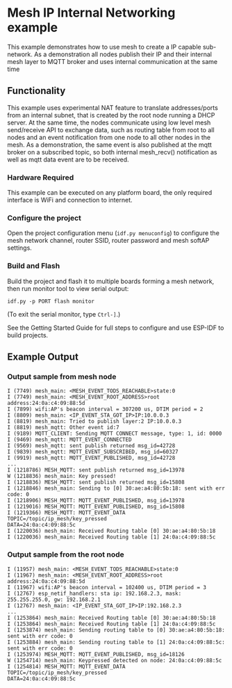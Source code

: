 # Mesh IP Internal Networking example

This example demonstrates how to use mesh to create a IP capable sub-network.
As a demonstration all nodes publish their IP and their internal mesh layer to MQTT broker
and uses internal communication at the same time

## Functionality

This example uses experimental NAT feature to translate addresses/ports from an internal subnet, that is created 
by the root node running a DHCP server. At the same time, the nodes communicate using low level mesh send/receive
API to exchange data, such as routing table from root to all nodes and an event notification from one node
to all other nodes in the mesh. As a demonstration, the same event is also published at the mqtt broker
on a subscribed topic, so both internal mesh_recv() notification as well as mqtt data event are to be received. 

### Hardware Required

This example can be executed on any platform board, the only required interface is WiFi and connection to internet.

### Configure the project

Open the project configuration menu (`idf.py menuconfig`) to configure the mesh network channel, router SSID, router password and mesh softAP settings.

### Build and Flash

Build the project and flash it to multiple boards forming a mesh network, then run monitor tool to view serial output:

```
idf.py -p PORT flash monitor
```

(To exit the serial monitor, type ``Ctrl-]``.)

See the Getting Started Guide for full steps to configure and use ESP-IDF to build projects.

## Example Output

### Output sample from mesh node
```
I (7749) mesh_main: <MESH_EVENT_TODS_REACHABLE>state:0
I (7749) mesh_main: <MESH_EVENT_ROOT_ADDRESS>root address:24:0a:c4:09:88:5d
I (7899) wifi:AP's beacon interval = 307200 us, DTIM period = 2
I (8809) mesh_main: <IP_EVENT_STA_GOT_IP>IP:10.0.0.3
I (8819) mesh_main: Tried to publish layer:2 IP:10.0.0.3
I (8819) mesh_mqtt: Other event id:7
I (9189) MQTT_CLIENT: Sending MQTT CONNECT message, type: 1, id: 0000
I (9469) mesh_mqtt: MQTT_EVENT_CONNECTED
I (9569) mesh_mqtt: sent publish returned msg_id=42728
I (9839) mesh_mqtt: MQTT_EVENT_SUBSCRIBED, msg_id=60327
I (9919) mesh_mqtt: MQTT_EVENT_PUBLISHED, msg_id=42728
...
I (1218786) MESH_MQTT: sent publish returned msg_id=13978
W (1218836) mesh_main: Key pressed!
I (1218836) MESH_MQTT: sent publish returned msg_id=15808
I (1218846) mesh_main: Sending to [0] 30:ae:a4:80:5b:18: sent with err code: 0
I (1218906) MESH_MQTT: MQTT_EVENT_PUBLISHED, msg_id=13978
I (1219016) MESH_MQTT: MQTT_EVENT_PUBLISHED, msg_id=15808
I (1219366) MESH_MQTT: MQTT_EVENT_DATA
TOPIC=/topic/ip_mesh/key_pressed
DATA=24:0a:c4:09:88:5c
I (1220036) mesh_main: Received Routing table [0] 30:ae:a4:80:5b:18
I (1220036) mesh_main: Received Routing table [1] 24:0a:c4:09:88:5c
```

### Output sample from the root node
```
I (11957) mesh_main: <MESH_EVENT_TODS_REACHABLE>state:0
I (11967) mesh_main: <MESH_EVENT_ROOT_ADDRESS>root address:24:0a:c4:09:88:5d
I (11967) wifi:AP's beacon interval = 102400 us, DTIM period = 3
I (12767) esp_netif_handlers: sta ip: 192.168.2.3, mask: 255.255.255.0, gw: 192.168.2.1
I (12767) mesh_main: <IP_EVENT_STA_GOT_IP>IP:192.168.2.3
...
I (1253864) mesh_main: Received Routing table [0] 30:ae:a4:80:5b:18
I (1253864) mesh_main: Received Routing table [1] 24:0a:c4:09:88:5c
I (1253874) mesh_main: Sending routing table to [0] 30:ae:a4:80:5b:18: sent with err code: 0
I (1253884) mesh_main: Sending routing table to [1] 24:0a:c4:09:88:5c: sent with err code: 0
I (1253974) MESH_MQTT: MQTT_EVENT_PUBLISHED, msg_id=18126
W (1254714) mesh_main: Keypressed detected on node: 24:0a:c4:09:88:5c
I (1254814) MESH_MQTT: MQTT_EVENT_DATA
TOPIC=/topic/ip_mesh/key_pressed
DATA=24:0a:c4:09:88:5c
```
